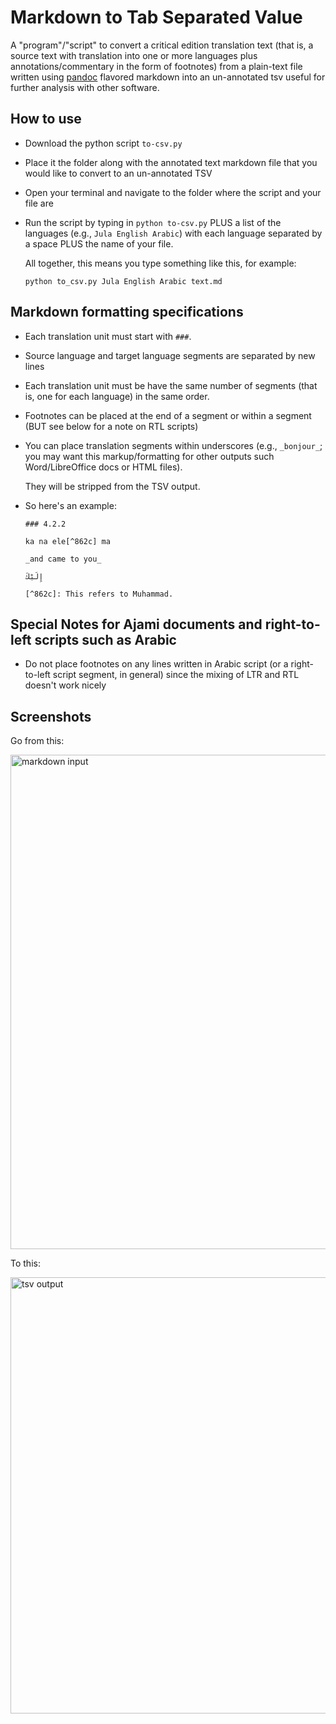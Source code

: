 Markdown to Tab Separated Value
==============================

A "program"/"script" to convert a critical edition translation text (that is, a source text with translation into one or more languages plus annotations/commentary in the form of footnotes) from a plain-text file written using [pandoc](https://pandoc.org/) flavored markdown into an un-annotated tsv useful for further analysis with other software.

How to use
----------

- Download the python script `to-csv.py`

- Place it the folder along with the annotated text markdown file that you would like to convert to an un-annotated TSV

- Open your terminal and navigate to the folder where the script and your file are

- Run the script by typing in `python to-csv.py` PLUS a list of the languages (e.g., `Jula English Arabic`) with each language separated by a space PLUS the name of your file.

  All together, this means you type something like this, for example:
  
  `python to_csv.py Jula English Arabic text.md`

Markdown formatting specifications
----------------------------------

   - Each translation unit must start with `###`. 

   - Source language and target language segments are separated by new lines

   - Each translation unit must be have the same number of segments (that is, one for each language) in the same order.

   - Footnotes can be placed at the end of a segment or within a segment (BUT see below for a note on RTL scripts)

   - You can place translation segments within underscores (e.g., `_bonjour_`; you may want this markup/formatting for other outputs such Word/LibreOffice docs or HTML files).

     They will be stripped from the TSV output.

   - So here's an example:

     ```
     ### 4.2.2
     
     ka na ele[^862c] ma
     
     _and came to you_
     
     إِلَيْكَ
     
     [^862c]: This refers to Muhammad.
     ```

Special Notes for Ajami documents and right-to-left scripts such as Arabic
--------------------------------------------------------------------------

- Do not place footnotes on any lines written in Arabic script (or a right-to-left script segment, in general) since the mixing of LTR and RTL doesn't work nicely

Screenshots
-----------


Go from this:

<img width="791" alt="markdown input" src="https://user-images.githubusercontent.com/6858318/78091543-61b2a480-738a-11ea-90eb-0b6323ae83ae.png">

To this:

<img width="698" alt="tsv output" src="https://user-images.githubusercontent.com/6858318/78091554-68411c00-738a-11ea-8e4a-d81fb4b29e1c.png">
